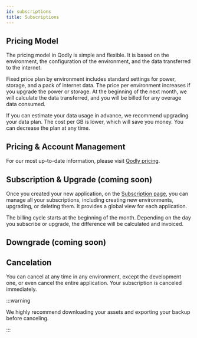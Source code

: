 ```yaml
---
id: subscriptions
title: Subscriptions
---
```



## Pricing Model

The pricing model in Qodly is simple and flexible. It is based on the environment, the configuration of the environment, and the data transferred to the internet.

Fixed price plan by environment includes standard settings for power, storage, and a pack of internet data. The price per environment increases if you upgrade the power or storage. At the beginning of the next month, we will calculate the data transferred, and you will be billed for any overage data consumed.

If you can estimate your data usage in advance, we recommend upgrading your data plan. The cost per GB is lower, which will save you money. You can decrease the plan at any time.

## Pricing & Account Management

For our most up-to-date information, please visit [Qodly pricing](https://qodly.com/pricing).

## Subscription & Upgrade (coming soon)

Once you created your new application, on the [Subscription page](../cloud/billingSubscriptionManagement.md), you can manage all your subscriptions, including creating new environments, upgrading, or deleting them. It provides a global view for each application.

The billing cycle starts at the beginning of the month. Depending on the day you subscribe or upgrade, the difference will be calculated and invoiced.

## Downgrade (coming soon)

## Cancelation

You can cancel at any time in any environment, except the development one, or even cancel the entire application. Your subscription is canceled immediately. 

:::warning

We highly recommend downloading your assets and exporting your backup before canceling.

:::

